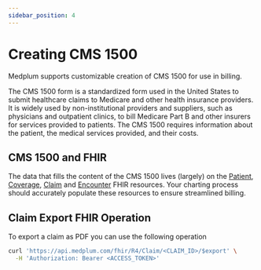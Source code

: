 ```yaml
---
sidebar_position: 4
---
```


# Creating CMS 1500

Medplum supports customizable creation of CMS 1500 for use in billing.

The CMS 1500 form is a standardized form used in the United States to submit healthcare claims to Medicare and other health insurance providers. It is widely used by non-institutional providers and suppliers, such as physicians and outpatient clinics, to bill Medicare Part B and other insurers for services provided to patients. The CMS 1500 requires information about the patient, the medical services provided, and their costs.



## CMS 1500 and FHIR

The data that fills the content of the CMS 1500 lives (largely) on the [Patient](/docs/api/fhir/resources/patient), [Coverage](/docs/api/fhir/resources/coverage), [Claim](/docs/api/fhir/resources/claim) and [Encounter](/docs/api/fhir/resources/encounter) FHIR resources. Your charting process should accurately populate these resources to ensure streamlined billing.

## Claim Export FHIR Operation

To export a claim as PDF you can use the following operation

```bash
curl 'https://api.medplum.com/fhir/R4/Claim/<CLAIM_ID>/$export' \
  -H 'Authorization: Bearer <ACCESS_TOKEN>'
```
